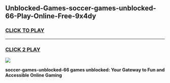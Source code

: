 
## Unblocked-Games-soccer-games-unblocked-66-Play-Online-Free-9x4dy
<h3>
<a href="https://premium76.site?title=soccer-games-unblocked-66&ref=26A">CLICK TO PLAY</a></h3>
<hr>

<h3>
<a href="https://premium76.site?title=soccer-games-unblocked-66&ref=26A">CLICK 2 PLAY</a>
  
</h3>

<a href="https://premium76.site?title=soccer-games-unblocked-66&ref=26A"><img src="https://clearcache.store/games.png"></a>


**soccer-games-unblocked-66 games unblocked: Your Gateway to Fun and Accessible Online Gaming**

